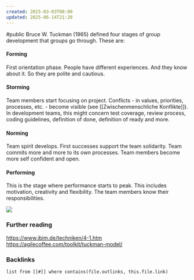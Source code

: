 ```yaml
---
created: 2025-03-03T08:00
updated: 2025-06-14T21:20
---
```

#public
Bruce W. Tuckman (1965) defined four stages of group development that groups go through. These are:

#### Forming
First orientation phase. People have different experiences. And they know about it. So they are polite and cautious. 
#### Storming
Team members start focusing on project. Conflicts - in values, priorities, processes, etc. - become visible (see [[Zwischenmenschliche Konflikte]]). In development teams, this might concern test coverage, review process, coding guidelines, definition of done, definition of ready and more.
#### Norming
Team spirit develops. First successes support the team solidarity. Team commits more and more to its own processes. Team members become more self confident and open.  
#### Performing
This is the stage where performance starts to peak. This includes motivation, creativity and flexibility. The team members know their responsibilities. 

![](https://agilecoffee.com/wp-content/uploads/2016/12/49-tuckman-model.jpg)

### Further reading
https://www.ibim.de/techniken/4-1.htm
https://agilecoffee.com/toolkit/tuckman-model/


### Backlinks
```dataview 
list from [[#]] where contains(file.outlinks, this.file.link)
```

